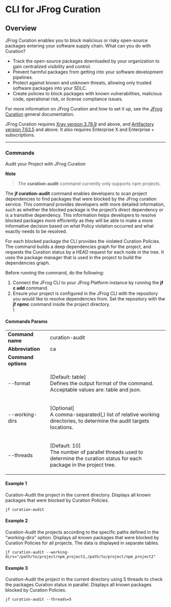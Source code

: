 # CLI for JFrog Curation

## Overview

JFrog Curation enables you to block malicious or risky open-source packages entering your software supply chain. What can you do with Curation?

* Track the open-source packages downloaded by your organization to gain centralized visibility and control.
* Prevent harmful packages from getting into your software development pipelines.
* Protect against known and unknown threats, allowing only trusted software packages into your SDLC.
* Create policies to block packages with known vulnerabilities, malicious code, operational risk, or license compliance issues.

For more information on JFrog Curation and how to set it up, see the [JFrog Curation](https://jfrog.com/help/r/jfrog-curation/jfrog-curation-overview) general documentation.

JFrog Curation requires [Xray version 3.78.9](https://jfrog.com/help/r/jfrog-release-information/xray-3.78.9) and above, and [Artifactory version 7.63.5](https://jfrog.com/help/r/jfrog-release-information/artifactory-7.63) and above. It also requires Enterprise X and Enterprise + subscriptions.

***

### Commands

Audit your Project with JFrog Curation

**Note**

> The **curation-audit** command currently only supports npm projects.

The **jf curation-audit** command enables developers to scan project dependencies to find packages that were blocked by the JFrog curation service. This command provides developers with more detailed information, such as whether the blocked package is the project’s direct dependency or is a transitive dependency. This information helps developers to resolve blocked packages more efficiently as they will be able to make a more informative decision based on what Policy violation occurred and what exactly needs to be resolved.

For each blocked package the CLI provides the violated Curation Policies. The command builds a deep dependencies graph for the project, and requests the Curation status by a HEAD request for each node in the tree. It uses the package manager that is used in the project to build the dependencies graph.

Before running the command, do the following:

1. Connect the JFrog CLI to your JFrog Platform instance by running the **jf c add** command.
2. Ensure your project is configured in the JFrog CLI with the repository you would like to resolve dependencies from. Set the repository with the **jf npmc** command inside the project directory.\
   \\

#### Commands Params

|                     |                                                                                                                                    |
|---------------------|------------------------------------------------------------------------------------------------------------------------------------|
| **Command name**    | curation-audit                                                                                                                     |
| **Abbreviation**    | ca                                                                                                                                 |
| **Command options** |                                                                                                                                    |
| --format            | <p>[Default: table]<br>Defines the output format of the command. Acceptable values are: table and json.</p>                        |
| --working-dirs      | <p>[Optional]<br>A comma-separated(,) list of relative working directories, to determine the audit targets locations.</p>          |
| --threads           | <p>[Default: 10]<br>The number of parallel threads used to determine the curation status for each package in the project tree.</p> |


#### Example 1

Curation-Audit the project in the current directory. Displays all known packages that were blocked by Curation Policies.

```
jf curation-audit
```

#### Example 2

Curation-Audit the projects according to the specific paths defined in the "working-dirs" option. Displays all known packages that were blocked by Curation Policies for all projects. The data is displayed in separate tables.

```
jf curation-audit --working-dirs="/path/to/project/npm_project1,/path/to/project/npm_project2"
```

#### Example 3

Curation-Audit the project in the current directory using 5 threads to check the packages Curation status in parallel. Displays all known packages blocked by Curation Policies.

```
jf curation-audit --threads=5
```
